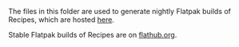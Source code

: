 The files in this folder are used to generate nightly Flatpak builds of Recipes,
which are hosted [here](https://git.gnome.org/browse/gnome-apps-nightly/plain/gnome-recipes.flatpakref).

Stable Flatpak builds of Recipes are on [flathub.org](https://git.gnome.org/browse/recipes/plain/flatpak/gnome-recipes.flatpakref).

